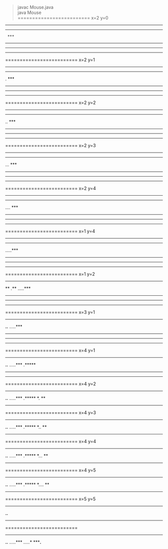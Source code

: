 > javac Mouse.java  
> java Mouse  
=========================
x=2 y=0 
********
** * ***
     ***
* ******
*     **
***** **
=========================
x=2 y=1
********
** * ***
.    ***
* ******
*     **
***** **
=========================
x=2 y=2
********
** * ***
..   ***
* ******
*     **
***** **
=========================
x=2 y=3
********
** * ***
...  ***
* ******
*     **
***** **
=========================
x=2 y=4
********
** * ***
.... ***
* ******
*     **
***** **
=========================
x=1 y=4
********
** * ***
.....***
* ******
*     **
***** **
=========================
x=1 y=2
********
** *.***
.....***
* ******
*     **
***** **
=========================
x=3 y=1
********
**.*.***
.....***
* ******
*     **
***** **
=========================
x=4 y=1
********
**.*.***
.....***
*.******
*     **
***** **
=========================
x=4 y=2
********
**.*.***
.....***
*.******
*.    **
***** **
=========================
x=4 y=3
********
**.*.***
.....***
*.******
*..   **
***** **
=========================
x=4 y=4
********
**.*.***
.....***
*.******
*...  **
***** **
=========================
x=4 y=5
********
**.*.***
.....***
*.******
*.... **
***** **
=========================
x=5 y=5
********
**.*.***
***** **
=========================
********
**.*.***
.....***
*.....**
*****.**
